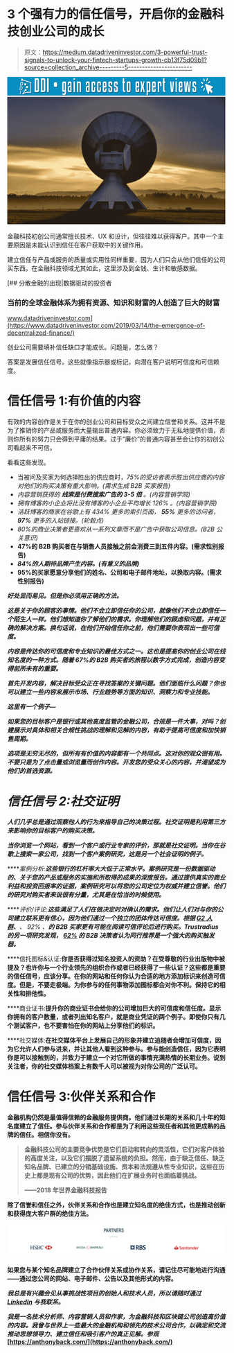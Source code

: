# 3 个强有力的信任信号，开启你的金融科技创业公司的成长

> 原文：<https://medium.datadriveninvestor.com/3-powerful-trust-signals-to-unlock-your-fintech-startups-growth-cb13f75d09b1?source=collection_archive---------5----------------------->

[![](img/66fd1d831074d97e0719edf885316187.png)](http://www.track.datadriveninvestor.com/1B9E)![](img/a56bcb8ea7423e3488dd8045dae5b4a5.png)

金融科技初创公司通常擅长技术、UX 和设计，但往往难以获得客户。其中一个主要原因是未能认识到信任在客户获取中的关键作用。

建立信任与产品或服务的质量或实用性同样重要，因为人们只会从他们信任的公司买东西。在金融科技领域尤其如此，这里涉及到金钱、生计和敏感数据。

[](https://www.datadriveninvestor.com/2019/03/14/the-emergence-of-decentralized-finance/) [## 分散金融的出现|数据驱动的投资者

### 当前的全球金融体系为拥有资源、知识和财富的人创造了巨大的财富

www.datadriveninvestor.com](https://www.datadriveninvestor.com/2019/03/14/the-emergence-of-decentralized-finance/) 

创业公司需要填补信任缺口才能成长。问题是，怎么做？

答案是发展信任信号。这些就像指示器或标记，向潜在客户说明可信度和可信赖度。

# 信任信号 1:有价值的内容

有效的内容创作是关于在你的创业公司和目标受众之间建立信誉和关系。这并不是为了推销你的产品或服务而大量输出普通内容。你必须致力于无私地提供价值，否则你所有的努力只会得到平庸的结果。过于“廉价”的普通内容甚至会让你的初创公司看起来不可信。

看看这些发现。

*   当被问及买家为何选择胜出的供应商时，*75%的受访者表示胜出供应商的内容对他们的购买决策有重大影响。(需求生成 B2B 买家报告)*
*   *内容营销获得的 ***线索是付费搜索广告的 3-5 倍*** 。(内容营销学院)*
*   *拥有博客的小企业将比没有博客的小企业平均增长 126% 。(内容营销学院)*
*   *活跃博客的商家在谷歌上有 434% 更多的索引页面， ***55%*** 更多的访问者， ***97%*** 更多的入站链接。(轮毂点)*
*   *80%的商业决策者更喜欢从一系列文章而不是广告中获取公司信息。(B2B 公关意识)*
*   **47%的 B2B 购买者在与销售人员接触之前会消费三到五件内容。(需求性别报告)**
*   ***84%的人期待品牌产生内容。(有意义的品牌)***
*   ****95%的买家愿意分享他们的姓名、公司和电子邮件地址，以换取内容。(需求性别报告)****

***好处显而易见。但是你必须用正确的方法。***

***这是关于你的顾客的事情。他们不会立即信任你的公司，就像他们不会立即信任一个陌生人一样。他们想知道你了解他们的需求。你理解他们的顾虑和问题，并有正确的解决方案。换句话说，在他们开始信任你之前，他们需要你表现出一些可信度。***

***内容是传达你的可信度和专业知识的最佳方式之一。这也是提高你的创业公司在线知名度的一种方式。随着 67%的 B2B 购买者的旅程以数字方式完成，创造内容变得前所未有的重要。***

***首先开发内容，解决目标受众正在寻找答案的关键问题。他们面临什么问题？你也可以建立一些内容来展示市场、行业趋势等方面的知识、洞察力和专业技能。***

***这里有一个例子—***

***如果您的目标客户是银行或其他高度监管的金融公司，合规是一件大事，对吗？创建展示对具体和相关合规性挑战的理解和见解的内容，有助于提高可信度和加快销售周期。***

***选项是无穷无尽的，但所有有价值的内容都有一个共同点。这对你的观众很有用。不要只是为了点击量或浏览量而创作内容。开发您的受众关心的内容，并渴望成为他们的首选资源。***

# ***信任信号 2:社交证明***

***人们几乎总是通过观察他人的行为来指导自己的决策过程。社交证明是利用第三方来影响你的目标客户的购买决策。***

***当你浏览一个网站，看到一个客户或行业专家的评价，那就是社交证明。当你在谷歌上搜索一家公司，找到一个客户案例研究，这是另一个社会证明的例子。***

*****案例分析:**这些银行的杠杆率大大低于正常水平。案例研究是一份数据驱动的、关于您的产品或服务的实施和所取得的成果的深度报告。通过提供真实的商业利益和投资回报率的证据，案例研究可以将您的公司定位为权威并建立信誉。他们的研究对购买者来说很有分量，尤其是在恰当的时候使用。***

*****评价/评论:**这些满足了人们在做决定时对确认的需求。他们让人们对与你的公司建立联系更有信心，因为他们通过一个独立的团体传达可信度。根据 [G2 人群](http://go.g2crowd.com/2018-benchmark-report-B2B-reviews.html?__hstc=171774463.b5b7a08ad648b0b16182bcbb2dcac106.1563256116377.1563256116377.1563259728773.2&__hssc=171774463.1.1563259728773&__hsfp=1026563361)、**、 *92%* 、**的 B2B 买家更有可能在阅读可信评论后进行购买。Trustradius 的另一项研究发现， [***62%***](https://vendors.trustradius.com/the-rise-of-peer-reviews-key-insights-from-the-2016-b2b-buyers-survey/) 的 B2B 决策者认为同行推荐是一个强大的购买触发器。***

****信托图标&认证:**你是否获得过知名投资人的资助？在受尊敬的行业出版物中被提及？也许你与一个行业领先的组织合作或者已经获得了一些认证？这些都是重要的信任信号，应该分享。在你的网站和任何你认为合适的地方添加标识来创造可信度。但是，不要走极端。为你参与的任何事物添加图标都会对你不利。保持它的相关性和排他性。**

****商业证书:**提升你的商业证书会给你的公司增加巨大的可信度和信任度。显示你拥有的客户数量，或者列出知名客户，就是商业凭证的两个例子。即使你只有几个测试客户，也不要害怕在你的网站上分享他们的标识。**

****社交媒体:**在社交媒体平台上发展自己的形象并建立追随者会增加可信度，因为它允许人们参与进来，并让其他人看到这种参与。参与能创造信任，因为它表明你是可以接触到的，并致力于建立一个对它所做的事情充满热情的长期业务。说到关注者，你的社交媒体档案上有数千人可以被视为对你公司的广泛认可。**

# **信任信号 3:伙伴关系和合作**

**金融机构仍然是最值得信赖的金融服务提供商。他们通过长期的关系和几十年的知名度建立了信任。参与伙伴关系和合作都是为了利用这些现任者和其他更成熟的品牌的信任。相信你没有。**

> **金融科技公司的主要竞争优势是它们启动和转向的灵活性，它们对客户体验的高度关注，以及它们摆脱了遗留系统的负担。然而，由于缺乏信任、缺乏知名品牌、已建立的分销基础设施、资本和法规遵从性专业知识，这些在历史上都是现有公司的优势，因此他们在扩展业务时也面临着挑战。**
> 
> **——2018 年世界金融科技报告**

**除了信誉和信任之外，伙伴关系和合作也是建立知名度的绝佳方式，也是推动创新和获得庞大客户群的绝佳方法。**

**![](img/296ec3e676d98057e476e0ac925c3953.png)**

**如果您与某个知名品牌建立了合作伙伴关系或协作关系，请记住尽可能地进行沟通——通过您公司的网站、电子邮件、公告以及其他形式的内容。**

***我总是有兴趣会见从事挑战性项目的创始人和技术人员，所以请随时通过* [*LinkedIn*](https://www.linkedin.com/in/anthonyback/?source=post_page---------------------------) *与我联系。***

***我是一名技术分析师、内容营销人员和作家，为金融科技和区块链公司创造高价值的内容。我曾与世界上一些最大的金融机构和领先的技术公司合作，以确定和交流推动思想领导力、建立信任和吸引客户的真正见解。参观*[https://anthonyback.com/](https://anthonyback.com/)**